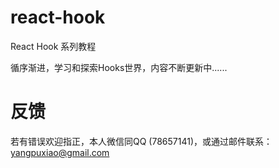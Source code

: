# react-hook
React Hook 系列教程

循序渐进，学习和探索Hooks世界，内容不断更新中......  

# 反馈
若有错误欢迎指正，本人微信同QQ (78657141)，或通过邮件联系：yangpuxiao@gmail.com  

